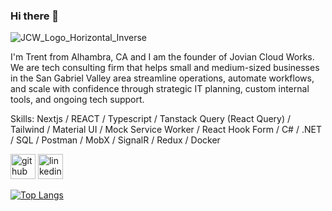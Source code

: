 ### Hi there 👋



![JCW_Logo_Horizontal_Inverse](https://github.com/user-attachments/assets/9b86b956-a658-4ad3-b32e-b0c06ca9dad3)


I'm Trent from Alhambra, CA and I am the founder of Jovian Cloud Works. We are tech consulting firm that helps small and medium-sized businesses in the San Gabriel Valley area streamline operations, automate workflows, and scale with confidence through strategic IT planning, custom internal tools, and ongoing tech support.

Skills: Nextjs / REACT / Typescript / Tanstack Query (React Query) / Tailwind / Material UI /  Mock Service Worker / React Hook Form / C# / .NET / SQL / Postman / MobX / SignalR / Redux / Docker


[<img src='https://cdn.jsdelivr.net/npm/simple-icons@3.0.1/icons/github.svg' alt='github' height='40'>](https://github.com/TrentStrum)  [<img src='https://cdn.jsdelivr.net/npm/simple-icons@3.0.1/icons/linkedin.svg' alt='linkedin' height='40'>](https://www.linkedin.com/in/trent-strum/)  

[![Top Langs](https://github-readme-stats.vercel.app/api/top-langs/?username=TrentStrum)](https://github.com/anuraghazra/github-readme-stats)

